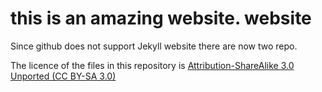 this is an amazing website.
website
=======

Since github does not support Jekyll website there are now two repo.


The licence of the files in this repository is [Attribution-ShareAlike 3.0 Unported (CC BY-SA 3.0)](http://creativecommons.org/licenses/by-sa/3.0/deed.en_US)
